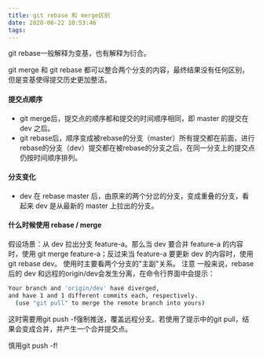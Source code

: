 ```yaml
---
title: git rebase 和 merge区别
date: 2020-06-22 10:53:46
tags:
---
```

git rebase一般解释为变基，也有解释为衍合。

git merge 和 git rebase 都可以整合两个分支的内容，最终结果没有任何区别，但是变基使得提交历史更加整洁。
#### 提交点顺序
- git merge后，提交点的顺序都和提交的时间顺序相同，即 master 的提交在 dev 之后。
- git rebase后，顺序变成被rebase的分支（master）所有提交都在前面，进行rebase的分支（dev）提交都在被rebase的分支之后，在同一分支上的提交点仍按时间顺序排列。
#### 分支变化
- dev 在 rebase master 后，由原来的两个分岔的分支，变成重叠的分支，看起来 dev 是从最新的 master 上拉出的分支。
#### 什么时候使用 rebase / merge
假设场景：从 dev 拉出分支 feature-a。那么当 dev 要合并 feature-a 的内容时，使用 git merge feature-a；反过来当 feature-a 要更新 dev 的内容时，使用 git rebase dev。
使用时主要看两个分支的"主副"关系。
注意
一般来说，rebase后的 dev 和远程的origin/dev会发生分离，在命令行界面中会提示：
```bash
Your branch and 'origin/dev' have diverged,
and have 1 and 1 different commits each, respectively.
  (use "git pull" to merge the remote branch into yours)
```
这时需要用git push -f强制推送，覆盖远程分支。若使用了提示中的git pull，结果会变成合并，并产生一个合并提交点。

慎用git push -f!